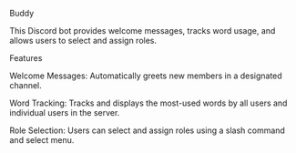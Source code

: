 Buddy

This Discord bot provides welcome messages, tracks word usage, and allows users to select and assign roles.

Features

Welcome Messages: Automatically greets new members in a designated channel.

Word Tracking: Tracks and displays the most-used words by all users and individual users in the server.

Role Selection: Users can select and assign roles using a slash command and select menu.

